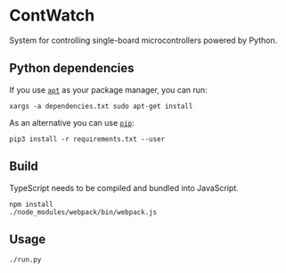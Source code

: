# ContWatch

System for controlling single-board microcontrollers powered by Python.

## Python dependencies

If you use [`apt`](https://en.wikipedia.org/wiki/APT_(software)) as your package manager, you can run:

```shell
xargs -a dependencies.txt sudo apt-get install
```

As an alternative you can use [`pip`](https://en.wikipedia.org/wiki/Pip_(package_manager)):

```shell
pip3 install -r requirements.txt --user
```

## Build

TypeScript needs to be compiled and bundled into JavaScript.

```shell
npm install
./node_modules/webpack/bin/webpack.js
```

## Usage

```shell
./run.py
```
